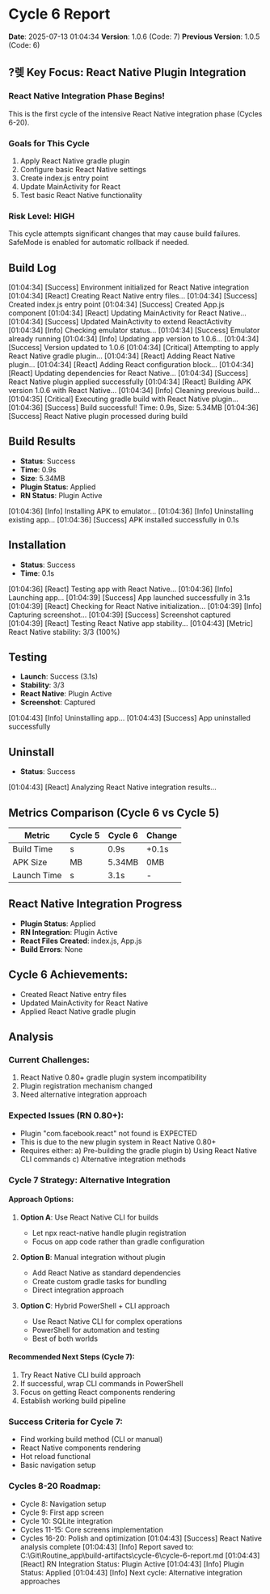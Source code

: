 ﻿# Cycle 6 Report
**Date**: 2025-07-13 01:04:34
**Version**: 1.0.6 (Code: 7)
**Previous Version**: 1.0.5 (Code: 6)

## ?렞 Key Focus: React Native Plugin Integration

### React Native Integration Phase Begins!
This is the first cycle of the intensive React Native integration phase (Cycles 6-20).

### Goals for This Cycle
1. Apply React Native gradle plugin
2. Configure basic React Native settings
3. Create index.js entry point
4. Update MainActivity for React
5. Test basic React Native functionality

### Risk Level: HIGH
This cycle attempts significant changes that may cause build failures.
SafeMode is enabled for automatic rollback if needed.

## Build Log
[01:04:34] [Success] Environment initialized for React Native integration
[01:04:34] [React] Creating React Native entry files...
[01:04:34] [Success] Created index.js entry point
[01:04:34] [Success] Created App.js component
[01:04:34] [React] Updating MainActivity for React Native...
[01:04:34] [Success] Updated MainActivity to extend ReactActivity
[01:04:34] [Info] Checking emulator status...
[01:04:34] [Success] Emulator already running
[01:04:34] [Info] Updating app version to 1.0.6...
[01:04:34] [Success] Version updated to 1.0.6
[01:04:34] [Critical] Attempting to apply React Native gradle plugin...
[01:04:34] [React] Adding React Native plugin...
[01:04:34] [React] Adding React configuration block...
[01:04:34] [React] Updating dependencies for React Native...
[01:04:34] [Success] React Native plugin applied successfully
[01:04:34] [React] Building APK version 1.0.6 with React Native...
[01:04:34] [Info] Cleaning previous build...
[01:04:35] [Critical] Executing gradle build with React Native plugin...
[01:04:36] [Success] Build successful! Time: 0.9s, Size: 5.34MB
[01:04:36] [Success] React Native plugin processed during build

## Build Results
- **Status**: Success
- **Time**: 0.9s
- **Size**: 5.34MB
- **Plugin Status**: Applied
- **RN Status**: Plugin Active

[01:04:36] [Info] Installing APK to emulator...
[01:04:36] [Info] Uninstalling existing app...
[01:04:36] [Success] APK installed successfully in 0.1s

## Installation
- **Status**: Success
- **Time**: 0.1s

[01:04:36] [React] Testing app with React Native...
[01:04:36] [Info] Launching app...
[01:04:39] [Success] App launched successfully in 3.1s
[01:04:39] [React] Checking for React Native initialization...
[01:04:39] [Info] Capturing screenshot...
[01:04:39] [Success] Screenshot captured
[01:04:39] [React] Testing React Native app stability...
[01:04:43] [Metric] React Native stability: 3/3 (100%)

## Testing
- **Launch**: Success (3.1s)
- **Stability**: 3/3
- **React Native**: Plugin Active
- **Screenshot**: Captured

[01:04:43] [Info] Uninstalling app...
[01:04:43] [Success] App uninstalled successfully

## Uninstall
- **Status**: Success

[01:04:43] [React] Analyzing React Native integration results...

## Metrics Comparison (Cycle 6 vs Cycle 5)

| Metric | Cycle 5 | Cycle 6 | Change |
|--------|---------|---------|---------|
| Build Time | s | 0.9s | +0.1s |
| APK Size | MB | 5.34MB | 0MB |
| Launch Time | s | 3.1s | - |

## React Native Integration Progress
- **Plugin Status**: Applied
- **RN Integration**: Plugin Active
- **React Files Created**: index.js, App.js
- **Build Errors**: None

## Cycle 6 Achievements:
- Created React Native entry files
- Updated MainActivity for React Native
- Applied React Native gradle plugin


## Analysis

### Current Challenges:
1. React Native 0.80+ gradle plugin system incompatibility
2. Plugin registration mechanism changed
3. Need alternative integration approach

### Expected Issues (RN 0.80+):
- Plugin "com.facebook.react" not found is EXPECTED
- This is due to the new plugin system in React Native 0.80+
- Requires either:
  a) Pre-building the gradle plugin
  b) Using React Native CLI commands
  c) Alternative integration methods

### Cycle 7 Strategy: Alternative Integration

#### Approach Options:
1. **Option A**: Use React Native CLI for builds
   - Let npx react-native handle plugin registration
   - Focus on app code rather than gradle configuration
   
2. **Option B**: Manual integration without plugin
   - Add React Native as standard dependencies
   - Create custom gradle tasks for bundling
   - Direct integration approach

3. **Option C**: Hybrid PowerShell + CLI approach
   - Use React Native CLI for complex operations
   - PowerShell for automation and testing
   - Best of both worlds

#### Recommended Next Steps (Cycle 7):
1. Try React Native CLI build approach
2. If successful, wrap CLI commands in PowerShell
3. Focus on getting React components rendering
4. Establish working build pipeline

### Success Criteria for Cycle 7:
- Find working build method (CLI or manual)
- React Native components rendering
- Hot reload functional
- Basic navigation setup

### Cycles 8-20 Roadmap:
- Cycle 8: Navigation setup
- Cycle 9: First app screen
- Cycle 10: SQLite integration
- Cycles 11-15: Core screens implementation
- Cycles 16-20: Polish and optimization
[01:04:43] [Success] React Native analysis complete
[01:04:43] [Info] Report saved to: C:\Git\Routine_app\build-artifacts\cycle-6\cycle-6-report.md
[01:04:43] [React] RN Integration Status: Plugin Active
[01:04:43] [Info] Plugin Status: Applied
[01:04:43] [Info] Next cycle: Alternative integration approaches
